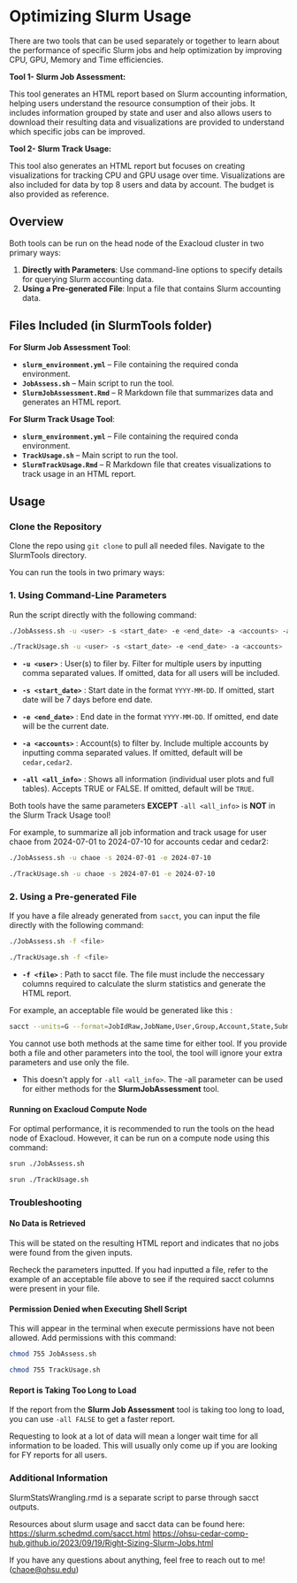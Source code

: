 # Optimizing Slurm Usage 

There are two tools that can be used separately or together to learn about the performance of specific Slurm jobs and help optimization by improving CPU, GPU, Memory and Time efficiencies. 


**Tool 1- Slurm Job Assessment:**

This tool generates an HTML report based on Slurm accounting information, helping users understand the resource consumption of their jobs. It includes information grouped by state and user and also allows users to download their resulting data and visualizations are provided to understand which specific jobs can be improved. 

**Tool 2- Slurm Track Usage:**

This tool also generates an HTML report but focuses on creating visualizations for tracking CPU and GPU usage over time. Visualizations are also included for data by top 8 users and data by account. The budget is also provided as reference. 

## Overview   

Both tools can be run on the head node of the Exacloud cluster in two primary ways:

1. **Directly with Parameters**: Use command-line options to specify details for querying Slurm accounting data.
2. **Using a Pre-generated File**: Input a file that contains Slurm accounting data.

## Files Included (in SlurmTools folder)
**For Slurm Job Assessment Tool**: 
- **`slurm_environment.yml`** – File containing the required conda environment.
- **`JobAssess.sh`** – Main script to run the tool.
- **`SlurmJobAssessment.Rmd`** – R Markdown file that summarizes data and generates an HTML report. 

**For Slurm Track Usage Tool**: 
- **`slurm_environment.yml`** – File containing the required conda environment.
- **`TrackUsage.sh`** – Main script to run the tool.
- **`SlurmTrackUsage.Rmd`** – R Markdown file that creates visualizations to track usage in an HTML report. 


## Usage

### Clone the Repository
Clone the repo using `git clone` to pull all needed files. 
Navigate to the SlurmTools directory. 

You can run the tools in two primary ways:

### 1. Using Command-Line Parameters

Run the script directly with the following command:

```bash
./JobAssess.sh -u <user> -s <start_date> -e <end_date> -a <accounts> -all <all_info>

./TrackUsage.sh -u <user> -s <start_date> -e <end_date> -a <accounts> 
```
- **`-u <user>`** : User(s) to filer by. Filter for multiple users by inputting comma separated values. 
If omitted, data for all users will be included. 

- **`-s <start_date>`** : Start date in the format `YYYY-MM-DD`. If omitted, start date will be 7 days before end date. 

- **`-e <end_date>`** : End date in the format `YYYY-MM-DD`. If omitted, end date will be the current date. 

- **`-a <accounts>`** : Account(s) to filter by. Include multiple accounts by inputting comma separated values. If omitted, default will be `cedar,cedar2`. 

- **`-all <all_info>`** : Shows all information (individual user plots and full tables). Accepts TRUE or FALSE. If omitted, default will be `TRUE`. 

Both tools have the same parameters **EXCEPT** `-all <all_info>` is **NOT** in the Slurm Track Usage tool! 

For example, to summarize all job information and track usage for user chaoe from 2024-07-01 to 2024-07-10 for accounts cedar and cedar2:

```bash
./JobAssess.sh -u chaoe -s 2024-07-01 -e 2024-07-10

./TrackUsage.sh -u chaoe -s 2024-07-01 -e 2024-07-10
```


### 2. Using a Pre-generated File 
If you have a file already generated from `sacct`, you can input the file directly with the following command: 

```bash
./JobAssess.sh -f <file>

./TrackUsage.sh -f <file>
```
- **`-f <file>`** : Path to sacct file. The file must include the neccessary columns required to calculate the slurm statistics and generate the HTML report. 

For example, an acceptable file would be generated like this : 

```bash 
sacct --units=G --format=JobIdRaw,JobName,User,Group,Account,State,Submit,Start,End,Cluster,Partition,AllocNodes,AllocTRES,AllocCPUS,ReqCPUs,AveCPU,TotalCPU,CPUTime,UserCPU,SystemCPU,Elapsed,Timelimit,ReqMem,MaxRSS,MaxVMSize,MaxDiskWrite,MaxDiskRead,CPUTimeRaw,ElapsedRaw,TimelimitRaw --parsable2 -a -A cedar,cedar2 --starttime=2023-07-01 --endtime=2024-06-30 > data.txt
```

You cannot use both methods at the same time for either tool. If you provide both a file and other parameters into the tool, the tool will ignore your extra parameters and use only the file. 

* This doesn't apply for `-all <all_info>`. The -all parameter can be used for either methods for the **SlurmJobAssessment** tool.

#### Running on Exacloud Compute Node

For optimal performance, it is recommended to run the tools on the head node of Exacloud. However, it can be run on a compute node using this command: 

```bash 
srun ./JobAssess.sh

srun ./TrackUsage.sh
```

### Troubleshooting 

#### No Data is Retrieved 
This will be stated on the resulting HTML report and indicates that no jobs were found from the given inputs. 

Recheck the parameters inputted. If you had inputted a file, refer to the example of an acceptable file above to see if the required sacct columns were present in your file. 


#### Permission Denied when Executing Shell Script
This will appear in the terminal when execute permissions have not been allowed. Add permissions with this command: 
```bash 
chmod 755 JobAssess.sh 

chmod 755 TrackUsage.sh
```

#### Report is Taking Too Long to Load 
If the report from the **Slurm Job Assessment** tool is taking too long to load, you can use `-all FALSE` to get a faster report. 

Requesting to look at a lot of data will mean a longer wait time for all information to be loaded. 
This will usually only come up if you are looking for FY reports for all users. 


### Additional Information 

SlurmStatsWrangling.rmd is a separate script to parse through sacct outputs. 

Resources about slurm usage and sacct data can be found here: 
https://slurm.schedmd.com/sacct.html
https://ohsu-cedar-comp-hub.github.io/2023/09/19/Right-Sizing-Slurm-Jobs.html

If you have any questions about anything, feel free to reach out to me! (chaoe@ohsu.edu)